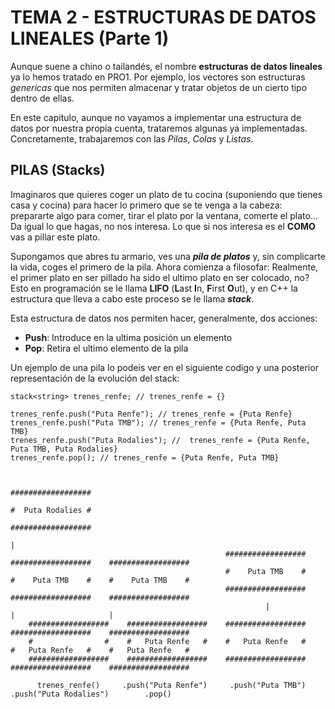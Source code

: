 # TEMA 2 - ESTRUCTURAS DE DATOS LINEALES (Parte 1)

Aunque suene a chino o tailandés, el nombre **estructuras de datos lineales** ya lo hemos tratado en PRO1. Por ejemplo, los vectores son estructuras *genericas* que nos permiten almacenar y tratar objetos de un cierto tipo dentro de ellas.

En este capitulo, aunque no vayamos a implementar una estructura de datos por nuestra propia cuenta, trataremos algunas ya implementadas. Concretamente, trabajaremos con las *Pilas*, *Colas* y *Listas*.

## **PILAS (Stacks)**

Imaginaros que quieres coger un plato de tu cocina (suponiendo que tienes casa y cocina) para hacer lo primero que se te venga a la cabeza: prepararte algo para comer, tirar el plato por la ventana, comerte el plato... Da igual lo que hagas, no nos interesa. Lo que si nos interesa es el **COMO** vas a pillar este plato.

Supongamos que abres tu armario, ves una ***pila de platos*** y, sin complicarte la vida, coges el primero de la pila. Ahora comienza a filosofar: Realmente, el primer plato en ser pillado ha sido el ultimo plato en ser colocado, no? Esto en programación se le llama **LIFO** (**L**ast **I**n, **F**irst **O**ut), y en C++ la estructura que lleva a cabo este proceso se le llama ***stack***.

Esta estructura de datos nos permiten hacer, generalmente, dos acciones:

- **Push**: Introduce en la ultima posición un elemento
- **Pop**: Retira el ultimo elemento de la pila

Un ejemplo de una pila lo podeis ver en el siguiente codigo y una posterior representación de la evolución del stack:
```
stack<string> trenes_renfe; // trenes_renfe = {}

trenes_renfe.push("Puta Renfe"); // trenes_renfe = {Puta Renfe}
trenes_renfe.push("Puta TMB"); // trenes_renfe = {Puta Renfe, Puta TMB}
trenes_renfe.push("Puta Rodalies"); //  trenes_renfe = {Puta Renfe, Puta TMB, Puta Rodalies}
trenes_renfe.pop(); // trenes_renfe = {Puta Renfe, Puta TMB}
```
```

                                                                      ##################
                                                                      #  Puta Rodalies #
                                                                      ##################
                                                                               |
                                                ##################    ##################    ##################
                                                #    Puta TMB    #    #    Puta TMB    #    #    Puta TMB    #
                                                ##################    ##################    ##################                                  
                                                         |                     |                     |
    ##################    ##################    ##################    ##################    ##################
    #                #    #   Puta Renfe   #    #   Puta Renfe   #    #   Puta Renfe   #    #   Puta Renfe   #
    ##################    ##################    ##################    ##################    ################## 

      trenes_renfe()     .push("Puta Renfe")     .push("Puta TMB")  .push("Puta Rodalies")        .pop()
```